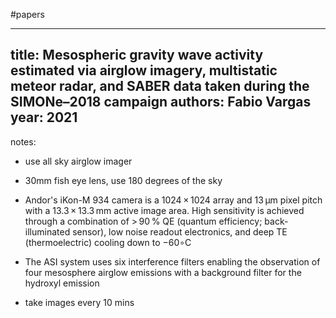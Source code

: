 #papers

---
title: Mesospheric gravity wave activity estimated via airglow imagery, multistatic meteor radar, and SABER data taken during the SIMONe–2018 campaign
authors: Fabio Vargas
year: 2021
---
notes:
- use all sky airglow imager

- 30mm fish eye lens, use 180 degrees of the sky

- Andor's iKon-M 934 camera is a 1024 × 1024 array and 13 µm pixel pitch with a 13.3 × 13.3 mm active image area. High sensitivity is achieved through a combination of > 90 % QE (quantum efficiency; back-illuminated sensor), low noise readout electronics, and deep TE (thermoelectric) cooling down to −60∘C

- The ASI system uses six interference filters enabling the observation of four mesosphere airglow emissions with a background filter for the hydroxyl emission

- take images every 10 mins